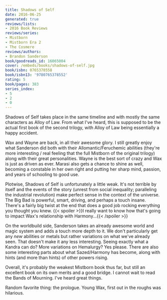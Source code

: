 ```yaml
---
title: Shadows of Self
date: 2016-06-25
generated: true
reviews/lists:
- 2016 Book Reviews
reviews/series:
- Mistborn
- Mistborn Era 2
- The Cosmere
reviews/authors:
- Brandon Sanderson
book/goodreads_id: 16065004
cover: /embeds/books/shadows-of-self.jpg
book/isbn: 0765378558
book/isbn13: '9780765378552'
rating: 5
book/pages: 383
series_index:
- 5
- 2
- 0
---
```

Shadows of Self takes place in the same timeline and with mostly the same characters as Alloy of Law. From what I've heard, this is supposed to be the actual first book of the second trilogy, with Alloy of Law being essentially a happy accident.  

Wax and Wayne are back, in all their awesome glory. I still greatly enjoy what Sanderson did both with their Allomantic/Feruchemic abilities (they're more interesting / real feeling that the full Mistborn of the original trilogy) along with their great personalities. Wayne is the best sort of crazy and Wax is just as driven as ever. Marasi also gets a chance to shine as well, becoming a constable in her own right and putting her sharp mind, passion, and years of schooling to good use.  

<!--more-->

Plotwise, Shadows of Self is unfortunately a little weak. It's not terrible by itself and the events of the story (unrest from social inequality; paralleling the industrial revolution) make perfect sense in the context of the universe. The Big Bad is powerful, smart, driving, and perhaps a touch insane. There's a fairly big twist at the end that does a good job rocking everything you thought you knew.  {{< spoiler >}}I really want to know how that's going to impact Wax's relationship with Harmony...{{< /spoiler >}}  

On the worldbuild side, Sanderson takes an already awesome world and magic system and adds a touch more depth to it. We don't particularly get any _new_ abilities or metals but rather variations on what we've already seen. That doesn't make it any less interesting. Seeing exactly what a Kandra can do? More variations on Hemalurgy? Yes please. There are also some interesting parts about what Sazed/Harmony has become, along with hints (and more than hints) of other powers rising.  

Overall, it's probably the weakest Mistborn book thus far, but still an excellent book on its own merits and a good bridge. I cannot wait to read the Bands of Mourning. I've heard great things.  

Random favorite thing: the prologue. Young Wax, first out in the roughs was hilarious.